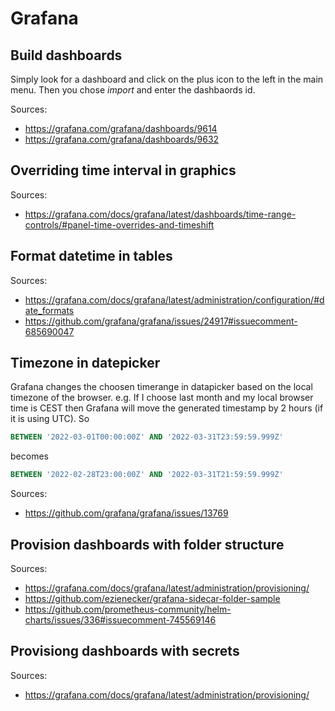 # Grafana

## Build dashboards

Simply look for a dashboard and click on the plus icon to the left in the main menu. Then you chose *import* and enter the dashbaords id.

Sources:

- <https://grafana.com/grafana/dashboards/9614>
- <https://grafana.com/grafana/dashboards/9632>

## Overriding time interval in graphics

Sources:

- <https://grafana.com/docs/grafana/latest/dashboards/time-range-controls/#panel-time-overrides-and-timeshift>

## Format datetime in tables

Sources:

- <https://grafana.com/docs/grafana/latest/administration/configuration/#date_formats>
- <https://github.com/grafana/grafana/issues/24917#issuecomment-685690047>

## Timezone in datepicker

Grafana changes the choosen timerange in datapicker based on the local timezone of the browser. e.g. If I choose last month and my local browser time is CEST then Grafana will move the generated timestamp by 2 hours (if it is using UTC). So

```sql
BETWEEN '2022-03-01T00:00:00Z' AND '2022-03-31T23:59:59.999Z'
```

becomes

```sql
BETWEEN '2022-02-28T23:00:00Z' AND '2022-03-31T21:59:59.999Z'
```

Sources:

- <https://github.com/grafana/grafana/issues/13769>

## Provision dashboards with folder structure

Sources:

- <https://grafana.com/docs/grafana/latest/administration/provisioning/>
- <https://github.com/ezienecker/grafana-sidecar-folder-sample>
- <https://github.com/prometheus-community/helm-charts/issues/336#issuecomment-745569146>

## Provisiong dashboards with secrets

Sources:

- <https://grafana.com/docs/grafana/latest/administration/provisioning/>
